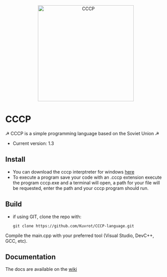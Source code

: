 <div align="center">
    <a href="https://kuvrot.itch.io/cccp-language">
        <img
            alt="CCCP"
            src="https://img.itch.zone/aW1hZ2UvMjEyNDAzNy8xMjUxMDQxOC5wbmc=/original/xGoFG1.png"
            width="300">
    </a>
</div>

# CCCP

 ☭  CCCP is a simple programming language based on the Soviet Union ☭
  * Current version: 1.3
  
## Install

* You can download the cccp interptreter for windows [here](https://github.com/Kuvrot/CCCP-language/releases/tag/v1.0.0)
* To execute a program save your code with an .cccp extension execute the program cccp.exe and a terminal will open, a path for your file will be requested, enter the path and your cccp program should run.

## Build

* if using GIT, clone the repo with:
    ```
    git clone https://github.com/Kuvrot/CCCP-language.git
  ```

Compile the main.cpp with your preferred tool (Visual Studio, DevC++, GCC, etc).
  
  
## Documentation

The docs are available on the [wiki](https://github.com/Kuvrot/CCCP-language/wiki)


